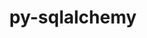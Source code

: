 ---
title: "py-sqlalchemy"
layout: cache
categories: [package, develop-2023-10-08]
meta: {"versions": ["1.4.45"], "compilers": ["gcc@=11.4.0", "gcc@=7.5.0", "gcc@=9.4.0", "oneapi@=2023.2.1"], "oss": ["ubuntu18.04", "ubuntu20.04"], "platforms": ["linux"], "targets": ["aarch64", "ppc64le", "x86_64_v3"], "stacks": ["e4s", "e4s-arm", "e4s-oneapi", "e4s-power", "radiuss", "root"], "num_specs": 9, "num_specs_by_stack": {"radiuss": 1, "root": 9, "e4s-arm": 2, "e4s-power": 2, "e4s": 2, "e4s-oneapi": 2}}
spec_details: [{"hash": "lq2zvr722246i27zpjf7puu2jutpmv37", "compiler": "gcc@=7.5.0", "versions": ["1.4.45"], "os": "ubuntu18.04", "platform": "linux", "target": "x86_64_v3", "variants": ["backend=none", "build_system=python_pip"], "stacks": ["radiuss", "root"], "size": "-", "tarball": "https://binaries.spack.io/releases/develop-2023-10-08/build_cache/linux-ubuntu18.04-x86_64_v3/gcc-7.5.0/py-sqlalchemy-1.4.45/linux-ubuntu18.04-x86_64_v3-gcc-7.5.0-py-sqlalchemy-1.4.45-lq2zvr722246i27zpjf7puu2jutpmv37.spack"}, {"hash": "4l3bykckmprdpe7vgtrdqpdk3kcthhxd", "compiler": "gcc@=11.4.0", "versions": ["1.4.45"], "os": "ubuntu20.04", "platform": "linux", "target": "aarch64", "variants": ["backend=none", "build_system=python_pip"], "stacks": ["root", "e4s-arm"], "size": "-", "tarball": "https://binaries.spack.io/releases/develop-2023-10-08/build_cache/linux-ubuntu20.04-aarch64/gcc-11.4.0/py-sqlalchemy-1.4.45/linux-ubuntu20.04-aarch64-gcc-11.4.0-py-sqlalchemy-1.4.45-4l3bykckmprdpe7vgtrdqpdk3kcthhxd.spack"}, {"hash": "e6wzza5cor6gbkavr6xrf3o6fiphn4bt", "compiler": "gcc@=11.4.0", "versions": ["1.4.45"], "os": "ubuntu20.04", "platform": "linux", "target": "aarch64", "variants": ["backend=none", "build_system=python_pip"], "stacks": ["root", "e4s-arm"], "size": "-", "tarball": "https://binaries.spack.io/releases/develop-2023-10-08/build_cache/linux-ubuntu20.04-aarch64/gcc-11.4.0/py-sqlalchemy-1.4.45/linux-ubuntu20.04-aarch64-gcc-11.4.0-py-sqlalchemy-1.4.45-e6wzza5cor6gbkavr6xrf3o6fiphn4bt.spack"}, {"hash": "5f2pagbhrysvihkm5hbcupmm4ecux2jy", "compiler": "gcc@=9.4.0", "versions": ["1.4.45"], "os": "ubuntu20.04", "platform": "linux", "target": "ppc64le", "variants": ["backend=none", "build_system=python_pip"], "stacks": ["e4s-power", "root"], "size": "-", "tarball": "https://binaries.spack.io/releases/develop-2023-10-08/build_cache/linux-ubuntu20.04-ppc64le/gcc-9.4.0/py-sqlalchemy-1.4.45/linux-ubuntu20.04-ppc64le-gcc-9.4.0-py-sqlalchemy-1.4.45-5f2pagbhrysvihkm5hbcupmm4ecux2jy.spack"}, {"hash": "aelklqkzn5df4omcgsibm555cc7pv57w", "compiler": "gcc@=9.4.0", "versions": ["1.4.45"], "os": "ubuntu20.04", "platform": "linux", "target": "ppc64le", "variants": ["backend=none", "build_system=python_pip"], "stacks": ["e4s-power", "root"], "size": "-", "tarball": "https://binaries.spack.io/releases/develop-2023-10-08/build_cache/linux-ubuntu20.04-ppc64le/gcc-9.4.0/py-sqlalchemy-1.4.45/linux-ubuntu20.04-ppc64le-gcc-9.4.0-py-sqlalchemy-1.4.45-aelklqkzn5df4omcgsibm555cc7pv57w.spack"}, {"hash": "h4bulpjiwjbpj3uxnlthxigrtanamjsq", "compiler": "gcc@=11.4.0", "versions": ["1.4.45"], "os": "ubuntu20.04", "platform": "linux", "target": "x86_64_v3", "variants": ["backend=none", "build_system=python_pip"], "stacks": ["e4s", "root"], "size": "-", "tarball": "https://binaries.spack.io/releases/develop-2023-10-08/build_cache/linux-ubuntu20.04-x86_64_v3/gcc-11.4.0/py-sqlalchemy-1.4.45/linux-ubuntu20.04-x86_64_v3-gcc-11.4.0-py-sqlalchemy-1.4.45-h4bulpjiwjbpj3uxnlthxigrtanamjsq.spack"}, {"hash": "2zu4ocvfchzi7ofbiy4ghwmjfsrmfn5l", "compiler": "gcc@=11.4.0", "versions": ["1.4.45"], "os": "ubuntu20.04", "platform": "linux", "target": "x86_64_v3", "variants": ["backend=none", "build_system=python_pip"], "stacks": ["e4s", "root"], "size": "-", "tarball": "https://binaries.spack.io/releases/develop-2023-10-08/build_cache/linux-ubuntu20.04-x86_64_v3/gcc-11.4.0/py-sqlalchemy-1.4.45/linux-ubuntu20.04-x86_64_v3-gcc-11.4.0-py-sqlalchemy-1.4.45-2zu4ocvfchzi7ofbiy4ghwmjfsrmfn5l.spack"}, {"hash": "ag3a3qfd7ubzl7gnq5vclpg4s34watrn", "compiler": "oneapi@=2023.2.1", "versions": ["1.4.45"], "os": "ubuntu20.04", "platform": "linux", "target": "x86_64_v3", "variants": ["backend=none", "build_system=python_pip"], "stacks": ["root", "e4s-oneapi"], "size": "-", "tarball": "https://binaries.spack.io/releases/develop-2023-10-08/build_cache/linux-ubuntu20.04-x86_64_v3/oneapi-2023.2.1/py-sqlalchemy-1.4.45/linux-ubuntu20.04-x86_64_v3-oneapi-2023.2.1-py-sqlalchemy-1.4.45-ag3a3qfd7ubzl7gnq5vclpg4s34watrn.spack"}, {"hash": "d4wkfqm626ercvurnv6sfe7xpu4oikqr", "compiler": "oneapi@=2023.2.1", "versions": ["1.4.45"], "os": "ubuntu20.04", "platform": "linux", "target": "x86_64_v3", "variants": ["backend=none", "build_system=python_pip"], "stacks": ["root", "e4s-oneapi"], "size": "-", "tarball": "https://binaries.spack.io/releases/develop-2023-10-08/build_cache/linux-ubuntu20.04-x86_64_v3/oneapi-2023.2.1/py-sqlalchemy-1.4.45/linux-ubuntu20.04-x86_64_v3-oneapi-2023.2.1-py-sqlalchemy-1.4.45-d4wkfqm626ercvurnv6sfe7xpu4oikqr.spack"}]
---